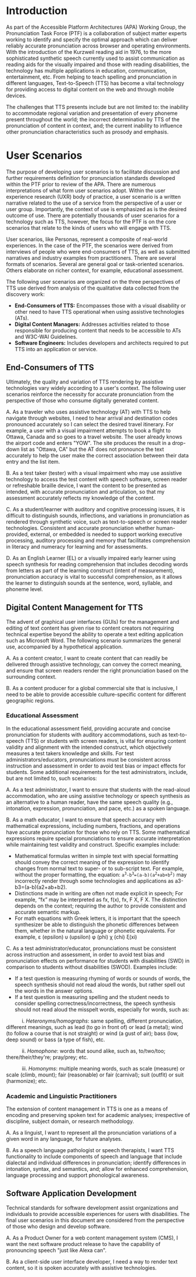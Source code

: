 # Introduction

As part of the Accessible Platform Architectures (APA) Working Group, the Pronunciation Task Force (PTF) is a collaboration of subject matter experts working to identify and specify the optimal approach which can deliver reliably accurate pronunciation across browser and operating environments. With the introduction of the Kurzweil reading aid in 1976, to the more sophisticated synthetic speech currently used to assist communication as reading aids for the visually impaired and those with reading disabilities, the technology has multiple applications in education, communication, entertainment, etc. From helping to teach spelling and pronunciation in different languages, Text-to-Speech (TTS) has become a vital technology for providing access to digital content on the web and through mobile devices.

The challenges that TTS presents include but are not limited to: the inability to accommodate regional variation and presentation of every phoneme present throughout the world; the incorrect determination by TTS of the pronunciation of content in context, and; the current inability to influence other pronunciation characteristics such as prosody and emphasis.

# User Scenarios
The purpose of developing user scenarios is to facilitate discussion and further requirements definition for pronunciation standards developed within the PTF prior to review of the APA. There are numerous interpretations of what form user scenarios adopt. Within the user experience research (UXR) body of practice, a user scenario is a written narrative related to the use of a service from the perspective of a user or user group. Importantly, the context of use is emphasized as is the desired outcome of use. There are potentially thousands of user scenarios for a technology such as TTS, however, the focus for the PTF is on the core scenarios that relate to the kinds of users who will engage with TTS.

User scenarios, like Personas, represent a composite of real-world experiences. In the case of the PTF, the scenarios were derived from interviews of people who were end-consumers of TTS, as well as submitted narratives and industry examples from practitioners. There are several formats of scenarios. Several are general goal or task-oriented scenarios. Others elaborate on richer context, for example, educational assessment.

The following user scenarios are organized on the three perspectives of TTS use derived from analysis of the qualitative data collected from the discovery work:

+ **End-Consumers of TTS:** Encompasses those with a visual disability or other need to have TTS operational when using assistive technologies (ATs).
+ **Digital Content Managers:** Addresses activities related to those responsible for producing content that needs to be accessible to ATs and W3C-WAI Guidelines.
+ **Software Engineers:** Includes developers and architects required to put TTS into an application or service.

## End-Consumers of TTS
Ultimately, the quality and variation of TTS rendering by assistive technologies vary widely according to a user's context. The following user scenarios reinforce the necessity for accurate pronunciation from the perspective of those who consume digitally generated content.

A.	As a traveler who uses assistive technology (AT) with TTS to help navigate through websites, I need to hear arrival and destination codes pronounced accurately so I can select the desired travel itinerary. For example, a user with a visual impairment attempts to book a flight to Ottawa, Canada and so goes to a travel website. The user already knows the airport code and enters "YOW". The site produces the result in a drop-down list as "Ottawa, CA" but the AT does not pronounce the text accurately to help the user make the correct association between their data entry and the list item. 

B.	As a test taker (tester) with a visual impairment who may use assistive technology to access the test content with speech software, screen reader or refreshable braille device, I want the content to be presented as intended, with accurate pronunciation and articulation, so that my assessment accurately reflects my knowledge of the content.

C.	As a student/learner with auditory and cognitive processing issues, it is difficult to distinguish sounds, inflections, and variations in pronunciation as rendered through synthetic voice, such as text-to-speech or screen reader technologies. Consistent and accurate pronunciation whether human-provided, external, or embedded is needed to support working executive processing, auditory processing and memory that facilitates comprehension in literacy and numeracy for learning and for assessments.

D.	As an English Learner (EL) or a visually impaired early learner using speech synthesis for reading comprehension that includes decoding words from letters as part of the learning construct (intent of measurement), pronunciation accuracy is vital to successful comprehension, as it allows the learner to distinguish sounds at the sentence, word, syllable, and phoneme level.

## Digital Content Management for TTS
The advent of graphical user interfaces (GUIs) for the management and editing of text content has given rise to content creators not requiring technical expertise beyond the ability to operate a text editing application such as Microsoft Word. The following scenario summarizes the general use, accompanied by a hypothetical application. 

A.	As a content creator, I want to create content that can readily be delivered through assistive technology, can convey the correct meaning, and ensure that screen readers render the right pronunciation based on the surrounding context. 

B.	As a content producer for a global commercial site that is inclusive, I need to be able to provide accessible culture-specific content for different geographic regions.

### Educational Assessment
In the educational assessment field, providing accurate and concise pronunciation for students with auditory accommodations, such as text-to-speech (TTS) or students with screen readers, is vital for ensuring content validity and alignment with the intended construct, which objectively measures a test takers knowledge and skills. For test administrators/educators, pronunciations must be consistent across instruction and assessment in order to avoid test bias or impact effects for students. Some additional requirements for the test administrators, include, but are not limited to, such scenarios:

A.	As a test administrator, I want to ensure that students with the read-aloud accommodation, who are using assistive technology or speech synthesis as an alternative to a human reader, have the same speech quality (e.g., intonation, expression, pronunciation, and pace, etc.) as a spoken language.

B.	As a math educator, I want to ensure that speech accuracy with mathematical expressions, including numbers, fractions, and operations have accurate pronunciation for those who rely on TTS. Some mathematical expressions require special pronunciations to ensure accurate interpretation while maintaining test validity and construct. Specific examples include:

+ Mathematical formulas written in simple text with special formatting should convey the correct meaning of the expression to identify changes from normal text to super- or to sub-script text. For example, without the proper formatting, the equation:
<code>a<sup>3</sup>-b<sup>3</sup>=(a-b)(a<sup>2</sup>+ab+b<sup>2</sup>)</code> may incorrectly render through some technologies and applications as a3-b3=(a-b)(a2+ab+b2).
+ Distinctions made in writing are often not made explicit in speech; For example, “fx” may be interpreted as fx, f(x), fx, F X, F X. The distinction depends on the context; requiring the author to provide consistent and accurate semantic markup.
+ For math equations with Greek letters, it is important that the speech synthesizer be able to distinguish the phonetic differences between them, whether in the natural language or phonetic equivalents. For example, ε (epsilon) υ (upsilon) φ (phi) χ (chi) ξ(xi)
 
C.	As a test administrator/educator, pronunciations must be consistent across instruction and assessment, in order to avoid test bias and pronunciation effects on performance for students with disabilities (SWD) in comparison to students without disabilities (SWOD). Examples include:

+ If a test question is measuring rhyming of words or sounds of words, the speech synthesis should not read aloud the words, but rather spell out the words in the answer options.
+ If a test question is measuring spelling and the student needs to consider spelling correctness/incorrectness, the speech synthesis should not read aloud the misspelt words, especially for words, such as:

<code>&nbsp;&nbsp;&nbsp;&nbsp;&nbsp;&nbsp;</code>i. *Heteronyms/homographs*: same spelling, different pronunciation, different meanings, such as lead (to go in front of) or lead (a metal); wind (to follow a course that is not straight) or wind (a gust of air); bass (low, deep sound) or bass (a type of fish), etc.

<code>&nbsp;&nbsp;&nbsp;&nbsp;&nbsp;&nbsp;</code>ii. *Homophone*: words that sound alike, such as, to/two/too; there/their/they're; pray/prey; etc.

<code>&nbsp;&nbsp;&nbsp;&nbsp;&nbsp;&nbsp;</code>iii. *Homonyms*: multiple meaning words, such as scale (measure) or scale (climb, mount); fair (reasonable) or fair (carnival); suit (outfit) or suit (harmonize); etc.

### Academic and Linguistic Practitioners 
The extension of content management in TTS is one as a means of encoding and preserving spoken text for academic analyses; irrespective of discipline, subject domain, or research methodology.

A.	As a linguist, I want to represent all the pronunciation variations of a given word in any language, for future analyses.

B.	As a speech language pathologist or speech therapists, I want TTS functionality to include components of speech and language that include dialectal and individual differences in pronunciation; identify differences in intonation, syntax, and semantics, and; allow for enhanced comprehension, language processing and support phonological awareness.

## Software Application Development
Technical standards for software development assist organizations and individuals to provide accessible experiences for users with disabilities. The final user scenarios in this document are considered from the perspective of those who design and develop software. 

A.	As a Product Owner for a web content management system (CMS), I want the next software product release to have the capability of pronouncing speech "just like Alexa can".

B.	As a client-side user interface developer, I need a way to render text content, so it is spoken accurately with assistive technologies. 





